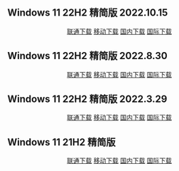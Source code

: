 ## Windows 11 22H2 精简版 2022.10.15

<p align="center">
    <a class="btn" rel="noopener noreferrer" href="https://download.fuibafuyu.net/d/123/System/Windows/Lite/Win11-22H2-Lite-Stable221015.iso">联通下载</a>
    <a class="btn" rel="noopener noreferrer" href="https://download.fuibafuyu.net/d/139/System/Windows/Lite/Win11-22H2-Lite-Stable221015.iso">移动下载</a>
    <a class="btn" rel="noopener noreferrer" href="https://download.fuibafuyu.net/d/Ali/System/Windows/Lite/Win11-22H2-Lite-Stable221015.iso">国内下载</a>
    <a class="btn" rel="noopener noreferrer" href="https://download.fuibafuyu.net/d/OD/System/Windows/Lite/Win11-22H2-Lite-Stable221015.iso">国际下载</a>
</p>

## Windows 11 22H2 精简版 2022.8.30

<p align="center">
    <a class="btn" rel="noopener noreferrer" href="https://download.fuibafuyu.net/d/123/System/Windows/Lite/Win11-22H2-Lite-Stable220830.iso">联通下载</a>
    <a class="btn" rel="noopener noreferrer" href="https://download.fuibafuyu.net/d/139/System/Windows/Lite/Win11-22H2-Lite-Stable220830.iso">移动下载</a>
    <a class="btn" rel="noopener noreferrer" href="https://download.fuibafuyu.net/d/Ali/System/Windows/Lite/Win11-22H2-Lite-Stable220830.iso">国内下载</a>
    <a class="btn" rel="noopener noreferrer" href="https://download.fuibafuyu.net/d/OD/System/Windows/Lite/Win11-22H2-Lite-Stable220830.iso">国际下载</a>
</p>

## Windows 11 22H2 精简版 2022.3.29

<p align="center">
    <a class="btn" rel="noopener noreferrer" href="https://download.fuibafuyu.net/d/123/System/Windows/Lite/Win11-22H2-Lite-ALPHA220329.iso">联通下载</a>
    <a class="btn" rel="noopener noreferrer" href="https://download.fuibafuyu.net/d/139/System/Windows/Lite/Win11-22H2-Lite-ALPHA220329.iso">移动下载</a>
    <a class="btn" rel="noopener noreferrer" href="https://download.fuibafuyu.net/d/Ali/System/Windows/Lite/Win11-22H2-Lite-ALPHA220329.iso">国内下载</a>
    <a class="btn" rel="noopener noreferrer" href="https://download.fuibafuyu.net/d/OD/System/Windows/Lite/Win11-22H2-Lite-ALPHA220329.iso">国际下载</a>
</p>

## Windows 11 21H2 精简版

<p align="center">
    <a class="btn" rel="noopener noreferrer" href="https://download.fuibafuyu.net/d/123/System/Windows/Lite/Win11-21H2-Lite-ALPHA211003.iso">联通下载</a>
    <a class="btn" rel="noopener noreferrer" href="https://download.fuibafuyu.net/d/139/System/Windows/Lite/Win11-21H2-Lite-ALPHA211003.iso">移动下载</a>
    <a class="btn" rel="noopener noreferrer" href="https://download.fuibafuyu.net/d/Ali/System/Windows/Lite/Win11-21H2-Lite-ALPHA211003.iso">国内下载</a>
    <a class="btn" rel="noopener noreferrer" href="https://download.fuibafuyu.net/d/OD/System/Windows/Lite/Win11-21H2-Lite-ALPHA211003.iso">国际下载</a>
</p>